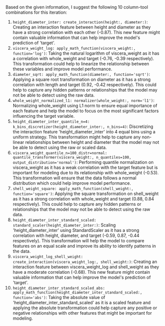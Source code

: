  Based on the given information, I suggest the following 10 column-tool combinations for this iteration:

1. `height_diameter_inter: create_interaction(height:, diameter:)`: Creating an interaction feature between height and diameter as they have a strong correlation with each other (-0.87). This new feature might contain valuable information that can help improve the model's prediction of 'target'.
2. `viscera_weight_log: apply_math_function(viscera_weight:, function='log')`: Taking the natural logarithm of viscera_weight as it has a correlation with whole_weight and target (-0.76, -0.39 respectively). This transformation could help to linearize the relationship between these variables and improve model performance.
3. `diameter_sqrt: apply_math_function(diameter:, function='sqrt')`: Applying a square root transformation on diameter as it has a strong correlation with length and target (0.92, -0.42 respectively). This could help to capture any hidden patterns or relationships that the model may not be able to detect using the raw data.
4. `whole_weight_normalized_l1: normalizer(whole_weight:, norm='l1')`: Normalizing whole_weight using L1 norm to ensure equal importance of each feature and help the model to focus on the most significant factors influencing the target variable.
5. `height_diameter_inter_quantile_n=4: k_bins_discretizer(height_diameter_inter:, n_bins=4)`: Discretizing the interaction feature 'height_diameter_inter' into 4 equal bins using a uniform strategy. This transformation might help to capture any non-linear relationships between height and diameter that the model may not be able to detect using the raw or scaled data.
6. `viscera_weight_quantile_n=100_distr=normal: quantile_transformer(viscera_weight:, n_quantiles=100, output_distribution='normal')`: Performing quantile normalization on viscera_weight as it has a weak correlation with the target feature but is important for modeling due to its relationship with whole_weight (-0.53). This transformation will ensure that the data follows a normal distribution which could help improve model performance.
7. `shell_weight_square: apply_math_function(shell_weight:, function='square')`: Applying the square transformation on shell_weight as it has a strong correlation with whole_weight and target (0.88, 0.84 respectively). This could help to capture any hidden patterns or relationships that the model may not be able to detect using the raw data.
8. `height_diameter_inter_standard_scaled: standard_scaler(height_diameter_inter:)`: Scaling 'height_diameter_inter' using StandardScaler as it has a strong correlation with height, diameter, and target (-0.59, 0.87, -0.44 respectively). This transformation will help the model to compare features on an equal scale and improve its ability to identify patterns in the data.
9. `viscera_weight_log_shell_weight: create_interaction(viscera_weight_log:, shell_weight:)`: Creating an interaction feature between viscera_weight_log and shell_weight as they have a moderate correlation (-0.68). This new feature might contain valuable information that can help improve the model's prediction of 'target'.
10. `height_diameter_inter_standard_scaled_abs: apply_math_function(height_diameter_inter_standard_scaled:, function='abs')`: Taking the absolute value of 'height_diameter_inter_standard_scaled' as it is a scaled feature and applying the absolute transformation could help capture any positive or negative relationships with other features that might be important for modeling.